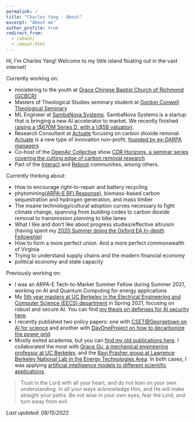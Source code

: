 ```yaml
---
permalink: /
title: "Charles Yang - About"
excerpt: "About me"
author_profile: true
redirect_from:
  - /about/
  - /about.html
---
```


Hi, I'm Charles Yang! Welcome to my little island floating out in the vast internet! 

Currently working on:
 - ministering to the youth at [Grace Chinese Baptist Church of Richmond (GCBCR)](http://www.gcbcr.org/)
 - Masters of Theological Studies seminary student at [Gordon Conwell Theological Seminary](https://www.gordonconwell.edu/)
 - ML Engineer at [SambaNova Systems](https://sambanova.ai/). SambaNova Systems is a startup that is bringing a new AI accelerator to market. We recently finished [raising a \\$670M Series D, with a \\$5B valuation](https://www.businesswire.com/news/home/20210413005263/en/SambaNova-Systems-Raises-676M-in-Series-D-Surpasses-5B-Valuation-and-Becomes-World%E2%80%99s-Best-Funded-AI-Startup).
 - Research Consultant at [Actuate](https://actuateinnovation.org/) focusing on carbon dioxide removal. [Actuate](https://actuateinnovation.org/) is a new type of innovation non-profit, [founded by ex-DARPA managers](https://actuateinnovation.org/about/arati-prabhakar/)
 - Co-host of the [OpenAir Collective](https://openaircollective.cc/) show [CDR Horizons, a seminar series covering the cutting edge of carbon removal research](https://www.youtube.com/playlist?list=PL1je2pACUAbKvdd-gu4uTIw8VqHTMh7Tr)
 - Part of the [Interact](https://joininteract.com/) and [Reboot](https://reboothq.substack.com/about) communities, among others.
 
 Currently thinking about:
 - How to encourage right-to-repair and battery recycling
 - phytomining([ARPA-E RFI Response](https://charlesxjyang.github.io/assets/phytomining%20RFI%20response.pdf)), biomass-based carbon sequestration and hydrogen generation, and mass timber
 - The insane technology/cultural adoption curves necessary to fight climate change, spanning from building codes to carbon dioxide removal to transmission planning to bike lanes
 - What I like and don't like about progress studies/effective altruism (having spent my [2020 Summer doing the Oxford EA In-depth Fellowship](https://eaoxford.com/indepthresources))
 - How to form a more perfect union. And a more perfect commonwealth of Virginia
 - Trying to understand supply chains and the modern financial economy
 - political economy and state capacity

Previously working on:
 - I was an ARPA-E Tech-to-Market Summer Fellow during Summer 2021, working on AI and Quantum Computing for energy applications
 - My [5th year masters at UC Berkeley in the Electrical Engineering and Computer Science (EECS) department](https://eecs.berkeley.edu/academics/graduate/industry-programs/5yrms) in Spring 2021, focusing on robust and secure AI. You can find [my thesis on defenses for AI security here](https://www2.eecs.berkeley.edu/Pubs/TechRpts/2021/EECS-2021-90.html). 
 - I recently published two policy papers: one with [CSET@Georgetown on AI for science](https://cset.georgetown.edu/publication/machine-intelligence-for-scientific-discovery-and-engineering-invention/) and another with [DayOneProject on how to decarbonize the power grid](https://www.dayoneproject.org/post/building-back-with-a-cleaner-power-grid-for-america). 
 - Mostly exited academia, but you can [find my old publications here](https://scholar.google.com/citations?user=BYOREdwAAAAJ&hl=en). I collaborated the most with [Grace Gu, a mechanical engineering professor at UC Berkeley](https://me.berkeley.edu/people/grace-x-gu/), and the [Ravi Prasher group at Lawrence Berkeley National Lab in the Energy Technologies Area](https://eta.lbl.gov/). In both cases, I was applying [artificial intelligence models to different scientific applications](https://ml4sci.substack.com/).


>    Trust in the Lord with all your heart, and do not lean on your own understanding. In all your ways acknowledge Him,
    and He will make straight your paths. Be not wise in your own eyes;
    fear the Lord, and turn away from evil.

*Last updated: 08/15/2022*
